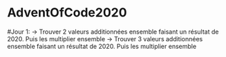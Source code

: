 # AdventOfCode2020

  #Jour 1:
    -> Trouver 2 valeurs additionnées ensemble faisant un résultat de 2020. Puis les multiplier ensemble
    -> Trouver 3 valeurs additionnées ensemble faisant un résultat de 2020. Puis les multiplier ensemble
